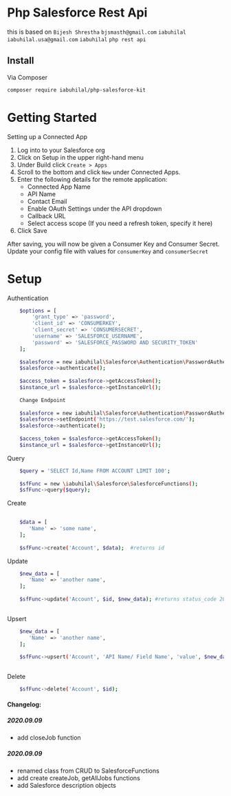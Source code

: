 # Php Salesforce Rest Api
this is based on 
```Bijesh Shrestha``` ```bjsmasth@gmail.com```
```iabuhilal``` ```iabuhilal.usa@gmail.com``` ```iabuhilal``` ```php rest api```

## Install

Via Composer

``` bash
composer require iabuhilal/php-salesforce-kit
```

# Getting Started

Setting up a Connected App

1. Log into to your Salesforce org
2. Click on Setup in the upper right-hand menu
3. Under Build click ```Create > Apps ```
4. Scroll to the bottom and click ```New``` under Connected Apps.
5. Enter the following details for the remote application:
    - Connected App Name
    - API Name
    - Contact Email
    - Enable OAuth Settings under the API dropdown
    - Callback URL
    - Select access scope (If you need a refresh token, specify it here)
6. Click Save

After saving, you will now be given a Consumer Key and Consumer Secret. Update your config file with values for ```consumerKey``` and ```consumerSecret```

# Setup

Authentication

```bash
    $options = [
        'grant_type' => 'password',
        'client_id' => 'CONSUMERKEY',
        'client_secret' => 'CONSUMERSECRET',
        'username' => 'SALESFORCE_USERNAME',
        'password' => 'SALESFORCE_PASSWORD AND SECURITY_TOKEN'
    ];
    
    $salesforce = new iabuhilal\Salesforce\Authentication\PasswordAuthentication($options);
    $salesforce->authenticate();
    
    $access_token = $salesforce->getAccessToken();
    $instance_url = $salesforce->getInstanceUrl();
    
    Change Endpoint
    
    $salesforce = new iabuhilal\Salesforce\Authentication\PasswordAuthentication($options);
    $salesforce->setEndpoint('https://test.salesforce.com/');
    $salesforce->authenticate();
 
    $access_token = $salesforce->getAccessToken();
    $instance_url = $salesforce->getInstanceUrl();
```

Query

```bash
    $query = 'SELECT Id,Name FROM ACCOUNT LIMIT 100';
    
    $sfFunc = new \iabuhilal\Salesforce\SalesforceFunctions();
    $sfFunc->query($query);
```

Create

```bash
    
    $data = [
       'Name' => 'some name',
    ];
    
    $sfFunc->create('Account', $data);  #returns id
```

Update

```bash
    $new_data = [
       'Name' => 'another name',
    ];
    
    $sfFunc->update('Account', $id, $new_data); #returns status_code 204
    
```
Upsert

```bash
    $new_data = [
       'Name' => 'another name',
    ];
    
    $sfFunc->upsert('Account', 'API Name/ Field Name', 'value', $new_data); #returns status_code 204 or 201
    
```

Delete

```bash
    $sfFunc->delete('Account', $id);

```





#### Changelog: ####
##### 2020.09.09 #####
 - add closeJob function
##### 2020.09.09 #####
 - renamed class from CRUD to SalesforceFunctions
 - add create createJob, getAllJobs functions
 - add Salesforce description objects


